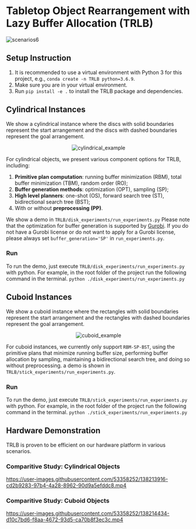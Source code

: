# Tabletop Object Rearrangement with Lazy Buffer Allocation (TRLB)

<!-- ![scenarios4](https://user-images.githubusercontent.com/53358252/138533080-79885ac0-7f20-465a-bc39-32e5ffe32493.gif) -->
![scenarios6](https://user-images.githubusercontent.com/53358252/140592252-3f4f5fbf-9f65-4a16-8501-6da9f4ea2e4d.gif)


## Setup Instruction

1. It is recommended to use a virtual environment with Python 3 for this project, e.g., `conda create -n TRLB python=3.6.9`.
2. Make sure you are in your virtual environment. 
3. Run `pip install -e .` to install the TRLB package and dependencies. 

## Cylindrical Instances
We show a cylindrical instance where the discs with solid boundaries represent the start arrangement and the discs with dashed boundaries represent the goal arrangement.

<p align="center">
  <img src="https://user-images.githubusercontent.com/53358252/136728746-b6e40e51-d871-462f-928b-cc3fe5ba8729.png" alt="cylindrical_example"/>
</p>
  
For cylindrical objects, we present various component options for TRLB, including:
1. **Primitive plan computation**: running buffer minimization (RBM), total buffer minimization (TBM), random order (RO); 
2. **Buffer generation methods**: optimization (OPT), sampling (SP); 
3. **High level planners**: one-shot (OS), forward search tree (ST), bidirectional search tree (BST); 
4. With or without **preprocessing (PP)**.

We show a demo in `TRLB/disk_experiments/run_experiments.py`
Please note that the optimization for buffer generation is supported by [Gurobi](https://www.gurobi.com/). If you do not have a Gurobi license or do not want to apply for a Gurobi license, please always set `buffer_generation='SP'` in `run_experiments.py`.

### Run
To run the demo, just execute `TRLB/disk_experiments/run_experiments.py` with python. For example, in the root folder of the project run the following command in the terminal.
`python ./disk_experiments/run_experiments.py`

## Cuboid Instances
We show a cuboid instance where the rectangles with solid boundaries represent the start arrangement and the rectangles with dashed boundaries represent the goal arrangement.
<p align="center">
  <img src="https://user-images.githubusercontent.com/53358252/136731248-ad78ed65-506e-4a72-ab82-1dce1b6909b6.png" alt="cuboid_example"/>
</p>

For cuboid instances, we currently only support `RBM-SP-BST`, using the primitive plans that minimize running buffer size,  performing buffer allocation by sampling, maintaining a bidirectional search tree, and doing so without preprocessing. a demo is shown in `TRLB/stick_experiments/run_experiments.py`.

### Run
To run the demo, just execute `TRLB/stick_experiments/run_experiments.py` with python. For example, in the root folder of the project run the following command in the terminal.
`python ./stick_experiments/run_experiments.py`

## Hardware Demonstration
TRLB is proven to be efficient on our hardware platform in various scenarios.

### Comparitive Study: Cylindrical Objects

https://user-images.githubusercontent.com/53358252/138213916-cd2b9283-97b4-4a28-8962-90d9a5efddc8.mp4



### Comparitive Study: Cuboid Objects

https://user-images.githubusercontent.com/53358252/138214434-d10c7bd6-f8aa-4672-93d5-ca70b8f3ec3c.mp4
